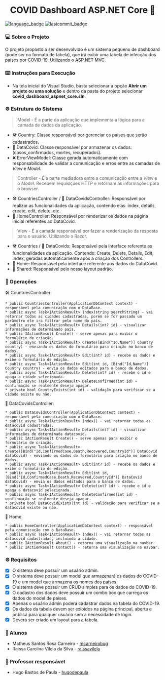 <h1 align="center">
    <span href="">COVID Dashboard ASP.NET Core 🔗 </span>
</h1>

[![language_badge](https://img.shields.io/github/languages/top/PUC-ES-LDAMD/asp-net-matheus_raissa)](https://shields.io/)
[![lastcommit_badge](https://img.shields.io/github/last-commit/PUC-ES-LDAMD/asp-net-matheus_raissa)](https://shields.io/)

### 💻 Sobre o Projeto

O projeto proposto a ser desenvolvido é um sistema pequeno de dashboard (pode ser no formato de tabela), que irá exibir uma tabela de infecção dos países por COVID-19. Utilizando o ASP.NET MVC.

### ⌨️ Instruções para Execução 

- Na tela inicial do Visual Studio, basta selecionar a opção **Abrir um projeto ou uma solução** e dentro da pasta do projeto selecionar **covid_dashboard_aspnet_core.sln**. 

### ⚙️ Estrutura do Sistema

> Model - É a parte da aplicação que implementa a lógica para a camada de dados da aplicação.

- 🛠 Country: Classe responsável por gerenciar os países que serão cadastrados.  
- 📝 DataCovid: Classe responsável por armazenar os dados: (casos_confirmados, mortes, recuperados).
- :x: ErrorViewModel: Classe gerada automaticamente com responsabilidade de validar a comunicação e erros entre as camadas de _View_ e _Model_. 

> Controller - É a parte mediadora entre a comunicação entre a _View_ e o _Model_. Recebem requisições HTTP e retornam as informações para o browser.

- 🛠 CountriesController / 📝 DataCovidsController: Responsável por realizar as funcionalidades da aplicação, contendo elas: index, details, create, edit, delete, etc.
- :office: HomeController: Responsável por renderizar os dados na página inicial referentes ao DataCovid.

> View - É a camada responsável por fazer a renderização da resposta para o usuário. Utilizando o Razor.

- 🛠 Countries / 📝 DataCovids: Responsável pela interface referente as funcionalidades da aplicação. Contendo: Create, Delete, Details, Edit, Index, geradas automaticamente após a criação dos Controllers.
- :office: Home: Responsável pela interface referente aos dados do DataCovid.
- :round_pushpin: Shared: Responsável pelo nosso layout padrão. 

### :pushpin: Operações 

🛠 CountriesController: 

```
* public CountriesController(ApplicationDbContext context) - responsável pela comunicação com o DataBase.
* public async Task<IActionResult> Index(string searchString) - vai retornar todas as cidades cadastradas, porém se for passado um parâmetro ele ira filtrar pelo nome do país.
* public async Task<IActionResult> Details(int? id) - visualizar informações de determinado país.
* public IActionResult Create() - serve apenas para exibir o formulário de criação.
* public async Task<IActionResult> Create([Bind("Id,Name")] Country country) - enviando os dados do formulário para criação no banco de dados.
* public async Task<IActionResult> Edit(int? id) - recebe os dados e exibe o formulário de edição.
* public async Task<IActionResult> Edit(int id, [Bind("Id,Name")] Country country) - envia os dados editados para o banco de dados.
* public async Task<IActionResult> Delete(int? id) - recebe o id e apaga a cidade selecionada. 
* public async Task<IActionResult> DeleteConfirmed(int id) - confirmação se realmente deseja apagar. 
* private bool CountryExists(int id) - validação para verificar se a cidade existe ou não.
```

📝 DataCovidsController:

```
* public DataCovidsController(ApplicationDbContext context) - responsável pela comunicação com o DataBase.
* public async Task<IActionResult> Index() - vai retornar todas as datacovid cadastradas.
* public async Task<IActionResult> Details(int? id) - visualizar informações de determinada datacovid.
* public IActionResult Create() - serve apenas para exibir o formulário de criação.
* public async Task<IActionResult> Create([Bind("Id,ConfirmedCase,Death,Recovered,CountryId")] DataCovid dataCovid) - enviando os dados do formulário para criação no banco de dados. 
* public async Task<IActionResult> Edit(int? id) - recebe os dados e exibe o formulário de edição.
* public async Task<IActionResult> Edit(int id, [Bind("Id,ConfirmedCase,Death,Recovered,CountryId")] DataCovid dataCovid) - envia os dados editados para o banco de dados.
* public async Task<IActionResult> Delete(int? id) - recebe o id e apaga a datacovid selecionada. 
* public async Task<IActionResult> DeleteConfirmed(int id) - confirmação se realmente deseja apagar.
* private bool DataCovidExists(int id) - validação para verificar se a datacovid existe ou não.
```

:office: Home: 
```
* public HomeController(ApplicationDbContext context) - responsável pela comunicação com o DataBase.
* public async Task<IActionResult> Index() - vai retornar todas as datacovid cadastradas, incluindo a cidade.
* public IActionResult About() - retorna uma visualização na navbar.
* public IActionResult Contact() - retorna uma visualização na navbar.
```

### ⚙️ Requisitos

- [X] O sistema deve possuir um usuário admin.
- [X] O sistema deve possuir um model que armazenará os dados do COVID-19 e um model que armazena os nomes dos países.
- [X] O sistema deve possuir um CRUD simples para os dados do COVID-19.
- [X] O cadastro dos dados deve possuir um combo box que carrega os dados do model de países.
- [X] Apenas o usuário admin poderá cadastrar dados na tabela do COVID-19.
- [X] Os dados da tabela devem ser exibidos na página principal, aberta e pública para qualquer usuário sem a necessidade de login.
- [X] Deverá ser criado um layout para a tabela.

### :busts_in_silhouette: Alunos

* Matheus Santos Rosa Carneiro - [mcarneirobug](https://github.com/mcarneirobug)
* Raissa Carolina Vilela da Silva - [raissavilela](https://github.com/raissavilela)

### 📝 Professor responsável

* Hugo Bastos de Paula - [hugodepaula](https://github.com/hugodepaula)

